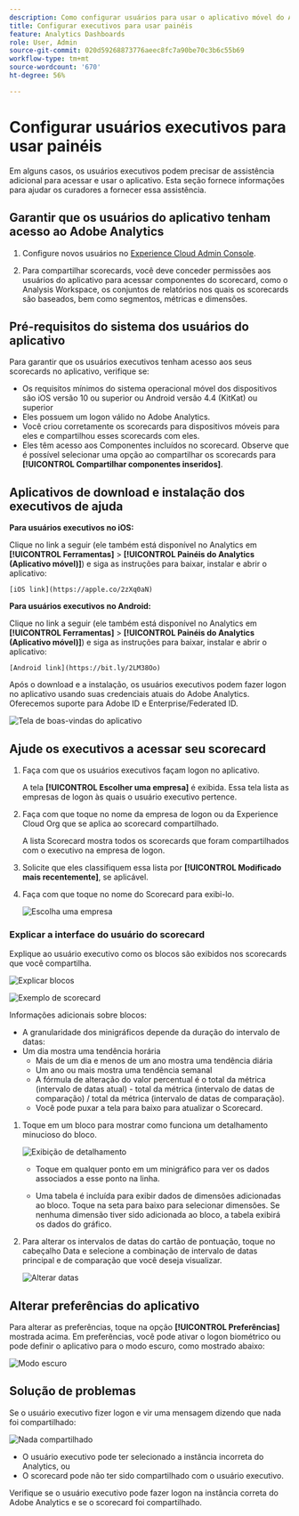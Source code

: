 ```yaml
---
description: Como configurar usuários para usar o aplicativo móvel do Analytics
title: Configurar executivos para usar painéis
feature: Analytics Dashboards
role: User, Admin
source-git-commit: 020d59268873776aeec8fc7a90be70c3b6c55b69
workflow-type: tm+mt
source-wordcount: '670'
ht-degree: 56%

---
```



# Configurar usuários executivos para usar painéis

Em alguns casos, os usuários executivos podem precisar de assistência adicional para acessar e usar o aplicativo. Esta seção fornece informações para ajudar os curadores a fornecer essa assistência.

## Garantir que os usuários do aplicativo tenham acesso ao Adobe Analytics

1. Configure novos usuários no [Experience Cloud Admin Console](https://experienceleague.adobe.com/docs/analytics/admin/admin-console/permissions/product-profile.html?lang=en).

1. Para compartilhar scorecards, você deve conceder permissões aos usuários do aplicativo para acessar componentes do scorecard, como o Analysis Workspace, os conjuntos de relatórios nos quais os scorecards são baseados, bem como segmentos, métricas e dimensões.

## Pré-requisitos do sistema dos usuários do aplicativo

Para garantir que os usuários executivos tenham acesso aos seus scorecards no aplicativo, verifique se:

* Os requisitos mínimos do sistema operacional móvel dos dispositivos são iOS versão 10 ou superior ou Android versão 4.4 (KitKat) ou superior
* Eles possuem um logon válido no Adobe Analytics.
* Você criou corretamente os scorecards para dispositivos móveis para eles e compartilhou esses scorecards com eles.
* Eles têm acesso aos Componentes incluídos no scorecard. Observe que é possível selecionar uma opção ao compartilhar os scorecards para **[!UICONTROL Compartilhar componentes inseridos]**.

## Aplicativos de download e instalação dos executivos de ajuda

**Para usuários executivos no iOS:**

Clique no link a seguir (ele também está disponível no Analytics em **[!UICONTROL Ferramentas]** > **[!UICONTROL Painéis do Analytics (Aplicativo móvel)]**) e siga as instruções para baixar, instalar e abrir o aplicativo:

`[iOS link](https://apple.co/2zXq0aN)`

**Para usuários executivos no Android:**

Clique no link a seguir (ele também está disponível no Analytics em **[!UICONTROL Ferramentas]** > **[!UICONTROL Painéis do Analytics (Aplicativo móvel)]**) e siga as instruções para baixar, instalar e abrir o aplicativo:

`[Android link](https://bit.ly/2LM38Oo)`

Após o download e a instalação, os usuários executivos podem fazer logon no aplicativo usando suas credenciais atuais do Adobe Analytics. Oferecemos suporte para Adobe ID e Enterprise/Federated ID.

![Tela de boas-vindas do aplicativo](assets/welcome.png)

## Ajude os executivos a acessar seu scorecard

1. Faça com que os usuários executivos façam logon no aplicativo.

   A tela **[!UICONTROL Escolher uma empresa]** é exibida. Essa tela lista as empresas de logon às quais o usuário executivo pertence.

1. Faça com que toque no nome da empresa de logon ou da Experience Cloud Org que se aplica ao scorecard compartilhado.

   A lista Scorecard mostra todos os scorecards que foram compartilhados com o executivo na empresa de logon.

1. Solicite que eles classifiquem essa lista por **[!UICONTROL Modificado mais recentemente]**, se aplicável.

1. Faça com que toque no nome do Scorecard para exibi-lo.

   ![Escolha uma empresa](assets/accesscard.png)


### Explicar a interface do usuário do scorecard

Explique ao usuário executivo como os blocos são exibidos nos scorecards que você compartilha.

![Explicar blocos](assets/newexplain.png)

![Exemplo de scorecard](assets/intro_scorecard.png)

Informações adicionais sobre blocos:

* A granularidade dos minigráficos depende da duração do intervalo de datas:
* Um dia mostra uma tendência horária
   * Mais de um dia e menos de um ano mostra uma tendência diária
   * Um ano ou mais mostra uma tendência semanal
   * A fórmula de alteração do valor percentual é o total da métrica (intervalo de datas atual) - total da métrica (intervalo de datas de comparação) / total da métrica (intervalo de datas de comparação).
   * Você pode puxar a tela para baixo para atualizar o Scorecard.


1. Toque em um bloco para mostrar como funciona um detalhamento minucioso do bloco.

   ![Exibição de detalhamento](assets/sparkline.png)

   * Toque em qualquer ponto em um minigráfico para ver os dados associados a esse ponto na linha.

   * Uma tabela é incluída para exibir dados de dimensões adicionadas ao bloco. Toque na seta para baixo para selecionar dimensões. Se nenhuma dimensão tiver sido adicionada ao bloco, a tabela exibirá os dados do gráfico.

1. Para alterar os intervalos de datas do cartão de pontuação, toque no cabeçalho Data e selecione a combinação de intervalo de datas principal e de comparação que você deseja visualizar.

   ![Alterar datas](assets/changedate.png)

## Alterar preferências do aplicativo

Para alterar as preferências, toque na opção **[!UICONTROL Preferências]** mostrada acima. Em preferências, você pode ativar o logon biométrico ou pode definir o aplicativo para o modo escuro, como mostrado abaixo:

![Modo escuro](assets/darkmode.png)

## Solução de problemas

Se o usuário executivo fizer logon e vir uma mensagem dizendo que nada foi compartilhado:

![Nada compartilhado](assets/nothing.png)

* O usuário executivo pode ter selecionado a instância incorreta do Analytics, ou
* O scorecard pode não ter sido compartilhado com o usuário executivo.

Verifique se o usuário executivo pode fazer logon na instância correta do Adobe Analytics e se o scorecard foi compartilhado.


